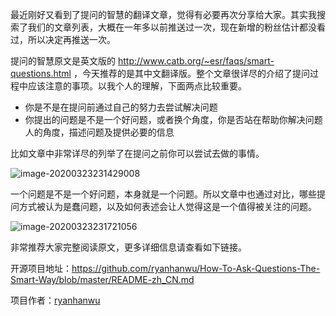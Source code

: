 最近刚好又看到了提问的智慧的翻译文章，觉得有必要再次分享给大家。其实我搜索了我们的文章列表，大概在一年多以前推送过一次，现在新增的粉丝估计都没看过，所以决定再推送一次。

提问的智慧原文是英文版的 http://www.catb.org/~esr/faqs/smart-questions.html ，今天推荐的是其中文翻译版。整个文章很详尽的介绍了提问过程中应该注意的事项。以我个人的理解，下面两点比较重要。

* 你是不是在提问前通过自己的努力去尝试解决问题
* 你提出的问题是不是一个好问题，或者换个角度，你是否站在帮助你解决问题人的角度，描述问题及提供必要的信息

比如文章中非常详尽的列举了在提问之前你可以尝试去做的事情。

![image-20200323231429008](https://7465-test-3c9b5e-1-1301419220.tcb.qcloud.la/mac_github_images/compress_image-20200323231429008.png)

一个问题是不是一个好问题，本身就是一个问题。所以文章中也通过对比，哪些提问方式被认为是蠢问题，以及如何表述会让人觉得这是一个值得被关注的问题。

![image-20200323231721056](https://7465-test-3c9b5e-1-1301419220.tcb.qcloud.la/mac_github_images/compress_image-20200323231721056.png)

非常推荐大家完整阅读原文，更多详细信息请查看如下链接。

开源项目地址：https://github.com/ryanhanwu/How-To-Ask-Questions-The-Smart-Way/blob/master/README-zh_CN.md

项目作者：[ryanhanwu](https://github.com/ryanhanwu/How-To-Ask-Questions-The-Smart-Way/blob/master/README-zh_CN.md)